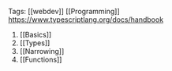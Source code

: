 Tags: [[webdev]] [[Programming]] 
https://www.typescriptlang.org/docs/handbook
1) [[Basics]] 
2) [[Types]]
3) [[Narrowing]] 
4) [[Functions]]
